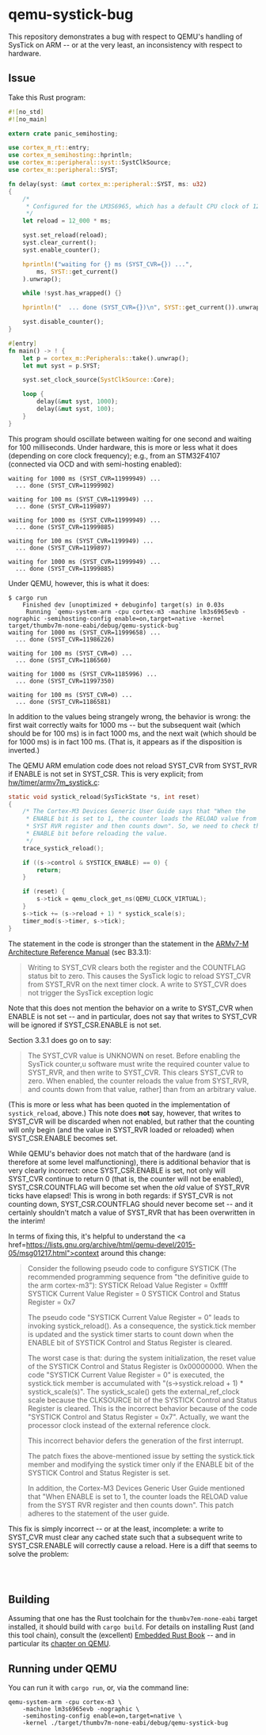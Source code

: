 # qemu-systick-bug

This repository demonstrates a bug with respect to QEMU's handling of
SysTick on ARM -- or at the very least, an inconsistency with respect to
hardware.

## Issue

Take this Rust program:

```rust
#![no_std]
#![no_main]

extern crate panic_semihosting;

use cortex_m_rt::entry;
use cortex_m_semihosting::hprintln;
use cortex_m::peripheral::syst::SystClkSource;
use cortex_m::peripheral::SYST;

fn delay(syst: &mut cortex_m::peripheral::SYST, ms: u32)
{
    /*
     * Configured for the LM3S6965, which has a default CPU clock of 12 Mhz
     */
    let reload = 12_000 * ms;

    syst.set_reload(reload);
    syst.clear_current();
    syst.enable_counter();

    hprintln!("waiting for {} ms (SYST_CVR={}) ...",
        ms, SYST::get_current()
    ).unwrap();

    while !syst.has_wrapped() {}

    hprintln!("  ... done (SYST_CVR={})\n", SYST::get_current()).unwrap();

    syst.disable_counter();
}

#[entry]
fn main() -> ! {
    let p = cortex_m::Peripherals::take().unwrap();
    let mut syst = p.SYST;

    syst.set_clock_source(SystClkSource::Core);

    loop {
        delay(&mut syst, 1000);
        delay(&mut syst, 100);
    }
}
```

This program should oscillate between waiting for one second and waiting
for 100 milliseconds.  Under hardware, this is more or less what it does
(depending on core clock frequency); e.g., from an STM32F4107 (connected via
OCD and with semi-hosting enabled):

```
waiting for 1000 ms (SYST_CVR=11999949) ...
  ... done (SYST_CVR=11999902)

waiting for 100 ms (SYST_CVR=1199949) ...
  ... done (SYST_CVR=1199897)

waiting for 1000 ms (SYST_CVR=11999949) ...
  ... done (SYST_CVR=11999885)

waiting for 100 ms (SYST_CVR=1199949) ...
  ... done (SYST_CVR=1199897)

waiting for 1000 ms (SYST_CVR=11999949) ...
  ... done (SYST_CVR=11999885)

```

Under QEMU, however, this is what it does:

```
$ cargo run
    Finished dev [unoptimized + debuginfo] target(s) in 0.03s
     Running `qemu-system-arm -cpu cortex-m3 -machine lm3s6965evb -nographic -semihosting-config enable=on,target=native -kernel target/thumbv7m-none-eabi/debug/qemu-systick-bug`
waiting for 1000 ms (SYST_CVR=11999658) ...
  ... done (SYST_CVR=11986226)

waiting for 100 ms (SYST_CVR=0) ...
  ... done (SYST_CVR=1186560)

waiting for 1000 ms (SYST_CVR=1185996) ...
  ... done (SYST_CVR=11997350)

waiting for 100 ms (SYST_CVR=0) ...
  ... done (SYST_CVR=1186581)
```

In addition to the values being strangely wrong, the behavior is wrong:
the first wait correctly waits for 1000 ms -- but the subsequent wait
(which should be for 100 ms) is in fact 1000 ms, and the next wait (which
should be for 1000 ms) is in fact 100 ms.  (That is, it appears as if
the disposition is inverted.)

The QEMU ARM emulation code does not reload SYST_CVR from SYST_RVR if
ENABLE is not set in SYST_CSR.  This is very explicit; from
<a href="https://github.com/qemu/qemu/blob/8bac3ba57eecc466b7e73dabf7d19328a59f684e/hw/timer/armv7m_systick.c#L42-L60">hw/timer/armv7m_systick.c</a>:

```c
static void systick_reload(SysTickState *s, int reset)
{
    /* The Cortex-M3 Devices Generic User Guide says that "When the
     * ENABLE bit is set to 1, the counter loads the RELOAD value from the
     * SYST RVR register and then counts down". So, we need to check the
     * ENABLE bit before reloading the value.
     */
    trace_systick_reload();

    if ((s->control & SYSTICK_ENABLE) == 0) {
        return;
    }

    if (reset) {
        s->tick = qemu_clock_get_ns(QEMU_CLOCK_VIRTUAL);
    }
    s->tick += (s->reload + 1) * systick_scale(s);
    timer_mod(s->timer, s->tick);
}
```

The statement in the code is stronger than the statement in the
<a href="https://static.docs.arm.com/ddi0403/eb/DDI0403E_B_armv7m_arm.pdf">ARMv7-M Architecture Reference Manual</a> (sec B3.3.1):

> Writing to SYST_CVR clears both the register and the COUNTFLAG status
> bit to zero. This causes the SysTick logic to reload SYST_CVR from SYST_RVR
> on the next timer clock. A write to SYST_CVR does not trigger the
> SysTick exception logic

Note that this does not mention the behavior on a write to SYST_CVR when
ENABLE is not set -- and in particular, does not say that writes to
SYST_CVR will be ignored if SYST_CSR.ENABLE is not set.

Section 3.3.1 does go on to say:

> The SYST_CVR value is UNKNOWN on reset. Before enabling the SysTick counter,u
> software must write the required counter value to SYST_RVR, and then write
> to SYST_CVR. This clears SYST_CVR to zero. When enabled, the counter 
> reloads the value from SYST_RVR, and counts down from that value, rather]
> than from an arbitrary value.

(This is more or less what has been quoted in the implementation of
`systick_reload`, above.)  This note does **not** say, however, that writes
to SYST_CVR will be discarded when not enabled, but rather that the counting
will only begin (and the value in SYST_RVR loaded or reloaded) when
SYST_CSR.ENABLE
becomes set.

While QEMU's behavior does not match that of the hardware (and is therefore
at some level malfunctioning), there is additional behavior that is very
clearly incorrect: once SYST_CSR.ENABLE is set, not only will SYST_CVR
continue to return 0 (that is, the counter will not be enabled),
SYST_CSR.COUNTFLAG will become set when the *old* value of SYST_RVR ticks
have elapsed!  This is wrong in both regards: if SYST_CVR is not counting
down, SYST_CSR.COUNTFLAG should never become set -- and it certainly
shouldn't match a value of SYST_RVR that has been overwritten in the
interim!

In terms of fixing this, it's helpful to understand the
<a
href=https://lists.gnu.org/archive/html/qemu-devel/2015-05/msg01217.html">context
around this change</a>:

> Consider the following pseudo code to configure SYSTICK (The
> recommended programming sequence from "the definitive guide to the
> arm cortex-m3"):
>    SYSTICK Reload Value Register = 0xffff
>    SYSTICK Current Value Register = 0
>    SYSTICK Control and Status Register = 0x7
>
> The pseudo code "SYSTICK Current Value Register = 0" leads to invoking
> systick_reload(). As a consequence, the systick.tick member is updated
> and the systick timer starts to count down when the ENABLE bit of
> SYSTICK Control and Status Register is cleared.
>
> The worst case is that: during the system initialization, the reset
> value of the SYSTICK Control and Status Register is 0x00000000. 
> When the code "SYSTICK Current Value Register = 0" is executed, the
> systick.tick member is accumulated with "(s->systick.reload + 1) *
> systick_scale(s)". The systick_scale() gets the external_ref_clock
> scale because the CLKSOURCE bit of the SYSTICK Control and Status
> Register is cleared. This is the incorrect behavior because of the
> code "SYSTICK Control and Status Register = 0x7". Actually, we want
> the processor clock instead of the external reference clock.
>
> This incorrect behavior defers the generation of the first interrupt. 
>
> The patch fixes the above-mentioned issue by setting the systick.tick
> member and modifying the systick timer only if the ENABLE bit of
> the SYSTICK Control and Status Register is set.
>
> In addition, the Cortex-M3 Devices Generic User Guide mentioned that
> "When ENABLE is set to 1, the counter loads the RELOAD value from the
> SYST RVR register and then counts down". This patch adheres to the
> statement of the user guide.

This fix is simply incorrect -- or at the least, incomplete:
a write to SYST_CVR must clear any cached state
such that a subsequent write to SYST_CSR.ENABLE will correctly cause
a reload.  Here is a diff that seems to solve the problem:

```diff




```

## Building

Assuming that one has the Rust toolchain for the `thumbv7em-none-eabi` target
installed, it should build with `cargo build`.  For details on installing
Rust (and this tool chain), consult the (excellent) <a
href="https://rust-embedded.github.io/book/">Embedded Rust Book</a> -- 
and in particular its <a
href="https://rust-embedded.github.io/book/start/qemu.html">chapter on
QEMU</a>.

## Running under QEMU

You can run it with `cargo run`, or, via the command line:

```
qemu-system-arm -cpu cortex-m3 \
	-machine lm3s6965evb -nographic \
	-semihosting-config enable=on,target=native \
	-kernel ./target/thumbv7m-none-eabi/debug/qemu-systick-bug
```

